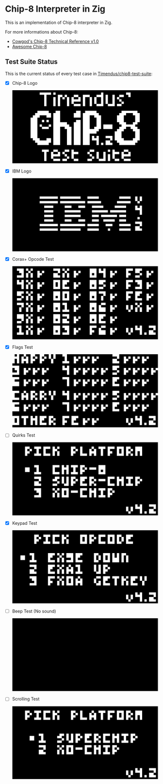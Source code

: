 # Chip-8 Interpreter in Zig
This is an implementation of Chip-8 interpreter in Zig. 

For more informations about Chip-8:
- [Cowgod's Chip-8 Technical Reference v1.0](http://devernay.free.fr/hacks/chip8/C8TECH10.HTM)
- [Awesome Chip-8](https://chip-8.github.io/links/)

## Test Suite Status
This is the current status of every test case in [Timendus/chip8-test-suite](https://github.com/Timendus/chip8-test-suite):
- [X] Chip-8 Logo

  ![](docs/1-chip-8-logo.png)
- [X] IBM Logo
  
  ![](docs/2-ibm-logo.png)
- [X] Corax+ Opcode Test
  
  ![](docs/3-corax+.png)
- [X] Flags Test
  
  ![](docs/4-flags.png)
- [ ] Quirks Test
  
  ![](docs/5-quirks.gif)
- [X] Keypad Test
  
  ![](docs/6-keypad.gif)
- [ ] Beep Test (No sound)
  
  ![](docs/7-beep.gif)
- [ ] Scrolling Test
  
  ![](docs/8-scrolling.gif)